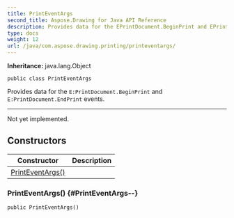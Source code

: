 ```yaml
---
title: PrintEventArgs
second_title: Aspose.Drawing for Java API Reference
description: Provides data for the EPrintDocument.BeginPrint and EPrintDocument.EndPrint events.
type: docs
weight: 12
url: /java/com.aspose.drawing.printing/printeventargs/
---
```

**Inheritance:**
java.lang.Object
```
public class PrintEventArgs
```

Provides data for the `E:PrintDocument.BeginPrint` and `E:PrintDocument.EndPrint` events.

--------------------

Not yet implemented.
## Constructors

| Constructor | Description |
| --- | --- |
| [PrintEventArgs()](#PrintEventArgs--) |  |
### PrintEventArgs() {#PrintEventArgs--}
```
public PrintEventArgs()
```


